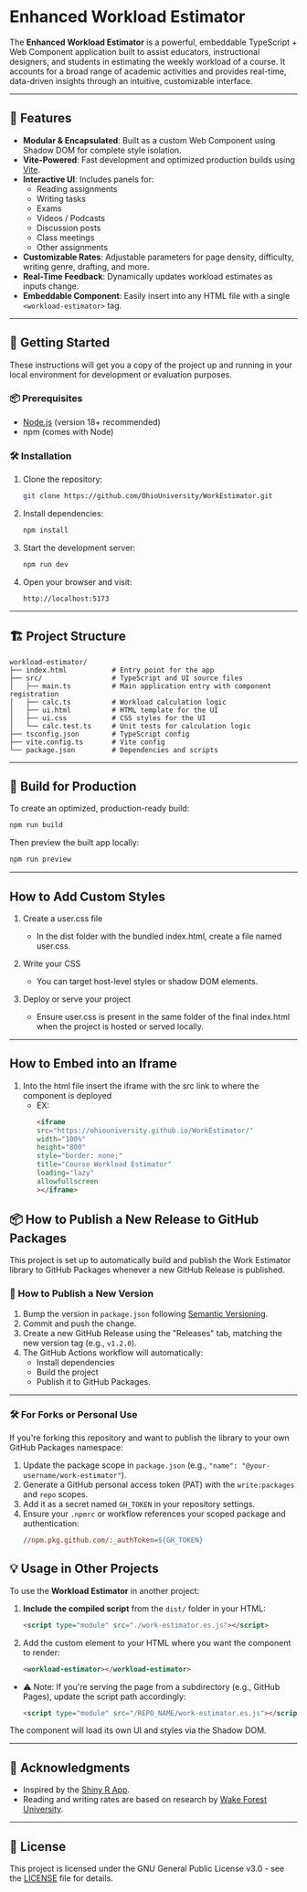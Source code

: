 # Enhanced Workload Estimator

The **Enhanced Workload Estimator** is a powerful, embeddable TypeScript + Web Component application built to assist educators, instructional designers, and students in estimating the weekly workload of a course. It accounts for a broad range of academic activities and provides real-time, data-driven insights through an intuitive, customizable interface.

---

## 🔧 Features

- **Modular & Encapsulated**: Built as a custom Web Component using Shadow DOM for complete style isolation.
- **Vite-Powered**: Fast development and optimized production builds using [Vite](https://vitejs.dev/).
- **Interactive UI**: Includes panels for:
  - Reading assignments
  - Writing tasks
  - Exams
  - Videos / Podcasts
  - Discussion posts
  - Class meetings
  - Other assignments
- **Customizable Rates**: Adjustable parameters for page density, difficulty, writing genre, drafting, and more.
- **Real-Time Feedback**: Dynamically updates workload estimates as inputs change.
- **Embeddable Component**: Easily insert into any HTML file with a single `<workload-estimator>` tag.

---

## 🚀 Getting Started

These instructions will get you a copy of the project up and running in your local environment for development or evaluation purposes.

### 📦 Prerequisites

- [Node.js](https://nodejs.org/) (version 18+ recommended)
- npm (comes with Node)

### 🛠️ Installation

1. Clone the repository:

   ```bash
   git clone https://github.com/OhioUniversity/WorkEstimator.git
   ```

2. Install dependencies:

   ```bash
   npm install
   ```

3. Start the development server:

   ```bash
   npm run dev
   ```

4. Open your browser and visit:

   ```
   http://localhost:5173
   ```

---

## 🏗️ Project Structure

```
workload-estimator/
├── index.html           # Entry point for the app
├── src/                 # TypeScript and UI source files
│   ├── main.ts          # Main application entry with component registration
│   ├── calc.ts          # Workload calculation logic
│   ├── ui.html          # HTML template for the UI
│   ├── ui.css           # CSS styles for the UI
│   └── calc.test.ts     # Unit tests for calculation logic
├── tsconfig.json        # TypeScript config
├── vite.config.ts       # Vite config
└── package.json         # Dependencies and scripts
```

---

## 🧪 Build for Production

To create an optimized, production-ready build:

```bash
npm run build
```

Then preview the built app locally:

```bash
npm run preview
```

---

## How to Add Custom Styles

1. Create a user.css file
   - In the dist folder with the bundled index.html, create a file named user.css.

2. Write your CSS
   - You can target host-level styles or shadow DOM elements.

3. Deploy or serve your project
   - Ensure user.css is present in the same folder of the final index.html when the project is hosted or served locally.

---

## How to Embed into an Iframe

1. Into the html file insert the iframe with the src link to where the component is deployed
   - EX:
      ```html
     <iframe 
      src="https://ohiouniversity.github.io/WorkEstimator/" 
      width="100%" 
      height="800" 
      style="border: none;" 
      title="Course Workload Estimator" 
      loading="lazy" 
      allowfullscreen 
      ></iframe>

## 📦 How to Publish a New Release to GitHub Packages

This project is set up to automatically build and publish the Work Estimator library to GitHub Packages whenever a new GitHub Release is published.

### 🚀 How to Publish a New Version

1. Bump the version in `package.json` following [Semantic Versioning](https://semver.org/).
2. Commit and push the change.
3. Create a new GitHub Release using the "Releases" tab, matching the new version tag (e.g., `v1.2.0`).
4. The GitHub Actions workflow will automatically:
   - Install dependencies  
   - Build the project  
   - Publish it to GitHub Packages.  

---

### 🛠️ For Forks or Personal Use

If you're forking this repository and want to publish the library to your own GitHub Packages namespace:

1. Update the package scope in `package.json` (e.g., `"name": "@your-username/work-estimator"`).
2. Generate a GitHub personal access token (PAT) with the `write:packages` and `repo` scopes.
3. Add it as a secret named `GH_TOKEN` in your repository settings.
4. Ensure your `.npmrc` or workflow references your scoped package and authentication:
   ```ini
   //npm.pkg.github.com/:_authToken=${GH_TOKEN}
## 💡 Usage in Other Projects

To use the **Workload Estimator** in another project:

1. **Include the compiled script** from the `dist/` folder in your HTML:
   ```html
   <script type="module" src="./work-estimator.es.js"></script>
2. Add the custom element to your HTML where you want the component to render:
   ```html
   <workload-estimator></workload-estimator>
 - ⚠️ Note: If you're serving the page from a subdirectory (e.g., GitHub Pages), update the script path accordingly:
   ```html
   <script type="module" src="/REPO_NAME/work-estimator.es.js"></script>

The component will load its own UI and styles via the Shadow DOM.

---

## 🙏 Acknowledgments

- Inspired by the [Shiny R App](https://shiny.justinesarey.com/wfuworkloadapp/).
- Reading and writing rates are based on research by [Wake Forest University](https://cat.wfu.edu/resources/workload/estimationdetails/).

---

## 📄 License

This project is licensed under the GNU General Public License v3.0 - see the [LICENSE](./LICENSE) file for details.
